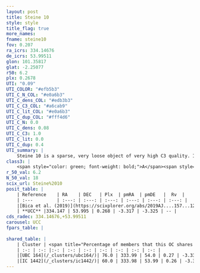 ```yaml
---
layout: post
title: Steine 10
style: style
title_flag: true
more_names: 
fname: steine10
fov: 0.207
ra_icrs: 334.14676
de_icrs: 53.99511
glon: 101.35817
glat: -2.25077
r50: 6.2
plx: 0.2678
UTI: "0.09"
UTI_COLOR: "#efb5b3"
UTI_C_N_COL: "#e0a6b3"
UTI_C_dens_COL: "#edb3b3"
UTI_C_C3_COL: "#a6cab9"
UTI_C_lit_COL: "#e0a6b3"
UTI_C_dup_COL: "#fff4d6"
UTI_C_N: 0.0
UTI_C_dens: 0.08
UTI_C_C3: 1.0
UTI_C_lit: 0.0
UTI_C_dup: 0.4
UTI_summary: |
    Steine 10 is a sparse, very loose object of very high C3 quality. It is rarely studied in the literature, with no articles listed in the last 6 years.<br><br><span style="color: #99180f; font-weight: bold;">Warning: </span>This is possibly a duplicated object, which shares a significant percentage of members with at least one previously reported entry.<br><br><span style="color: #99180f; font-weight: bold;">Warning: </span>contains less than 25 stars with <i>P>0.5</i> estimated.
class3: |
    <span style="color: green; font-weight: bold;">A</span><span style="color: green; font-weight: bold;">A</span>
r_50_val: 6.2
N_50_val: 18
scix_url: Steine%2010
posit_table: |
    | Reference    | RA    | DEC   | Plx  | pmRA  | pmDE   |  Rv  |
    | :---         | :---: | :---: | :---: | :---: | :---: | :---: |
    |[Bica et al. (2019)](https://scixplorer.org/abs/2019AJ....157...12B) | 334.467 | 53.995 | -- | -- | -- | -- |
    | **UCC** |334.147 | 53.995 | 0.268 | -3.317 | -3.325 | -- | 
cds_radec: 334.14676,+53.99511
carousel: UCC
fpars_table: |
    
shared_table: |
    | Cluster | <span title="Percentage of members that this OC shares with the ones listed">%</span>   | RA   | DEC   | Plx   | pmRA  | pmDE  | Rv | UTI |
    | :-: | :-: |:-: | :-: | :-: | :-: | :-: | :-: | :-: |
    |[UBC 164](/_clusters/ubc164/)| 76.0 | 333.99 | 54.0 | 0.27 | -3.33 | -3.33 | -68.79 |0.24 |
    |[IC 1442](/_clusters/ic1442/)| 60.0 | 333.98 | 53.99 | 0.26 | -3.33 | -3.32 | -- |0.69 |
---
```

